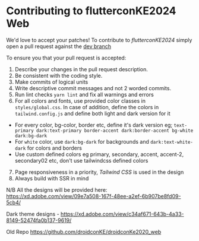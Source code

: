 # Contributing to flutterconKE2024 Web

We'd love to accept your patches!
To contribute to _flutterconKE2024_ simply open a pull request against the [dev branch](https://github.com/droidconKE/flutterconKE2024Web/tree/dev)

To ensure you that your pull request is accepted:

1. Describe your changes in the pull request description.
2. Be consistent with the coding style.
3. Make commits of logical units
4. Write descriptive commit messages and not 2 worded commits.
5. Run lint checks `yarn lint` and fix all warnings and errors
6. For all colors and fonts, use provided color classes in `styles/global.css`. In case of addition, define the colors in `tailwind.config.js` and define both light and dark version for it

- For every color, bg-color, border etc, define it's dark version eg; `text-primary dark:text-primary border-accent dark:border-accent bg-white dark:bg-dark`
- For `white` color, use `dark:bg-dark` for backgrounds and `dark:text-white-dark` for colors and borders
- Use custom defined colors eg primary, secondary, accent, accent-2, secondary02 etc, don't use tailwindcss defined colors

7. Page responsiveness in a priority, _Tailwind CSS_ is used in the design
8. Always build with SSR in mind

N/B All the designs will be provided here: https://xd.adobe.com/view/09e7a508-167f-48ee-a2ef-6b907be8fd09-5cb4/

Dark theme designs - https://xd.adobe.com/view/c34af671-643b-4a33-8149-52474fa0b137-9619/

Old Repo https://github.com/droidconKE/droidconKe2020_web
